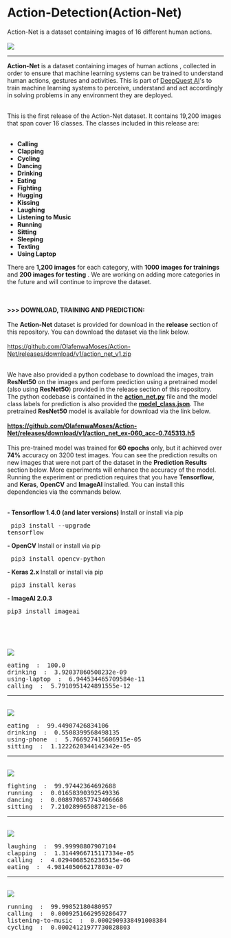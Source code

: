 # Action-Detection(Action-Net)
Action-Net is a dataset containing images of 16 different human actions.
<br><br>
<img src="images/action_net.jpg" />
<hr>
<b>Action-Net</b> is a dataset containing images of human actions , collected in order to ensure that machine learning systems can be trained
 to understand human actions, gestures and activities. This is part of <a href="https://deepquestai.com" >DeepQuest AI</a>'s to train machine learning systems to 
  perceive, understand and act accordingly in solving problems in any environment they are deployed. <br><br>

  This is the first release of the Action-Net dataset. It contains 19,200 images that span cover 16 classes. The classes
  included in this release are: <br><br>

  - <b> Calling </b> <br>
  - <b> Clapping </b> <br>
  - <b> Cycling </b> <br>
  - <b> Dancing </b> <br>
  - <b> Drinking </b> <br>
  - <b> Eating </b> <br>
  - <b> Fighting </b> <br>
  - <b> Hugging </b> <br>
  - <b> Kissing </b> <br>
  - <b> Laughing </b> <br>
  - <b> Listening to Music </b> <br>
  - <b> Running </b> <br>
  - <b> Sitting </b> <br>
  - <b> Sleeping </b> <br>
  - <b> Texting </b> <br>
  - <b> Using Laptop </b> <br>
  

  There are <b>1,200 images</b> for each category, with <b>1000 images for trainings </b> and <b>200 images for testing</b> . We are working on adding more
   categories in the future and will continue to improve the dataset.
  <br><br> <br>

  <b>>>> DOWNLOAD, TRAINING AND PREDICTION: </b> <br><br>
 The <b>Action-Net</b> dataset is provided for download in the <b>release</b> section of this repository.
 You can download the dataset via the link below.<br><br> <a href="https://github.com/OlafenwaMoses/Action-Net/releases/download/v1/action_net_v1.zip" >https://github.com/OlafenwaMoses/Action-Net/releases/download/v1/action_net_v1.zip</a>  <br><br>

 We have also provided a python codebase to download the images, train <b>ResNet50</b> on the images
  and perform prediction using a pretrained model (also using <b>ResNet50</b>) provided in the release section of this repository.
  The python codebase is contained in the <b><a href="action_net.py" >action_net.py</a></b> file and the model class labels for prediction is also provided the 
  <b><a href="model_class.json" >model_class.json</a></b>. The pretrained <b>ResNet50</b> model is available for download via the link below. <br><br> 
  <b><a href="https://github.com/OlafenwaMoses/Action-Net/releases/download/v1/action_net_ex-060_acc-0.745313.h5" >https://github.com/OlafenwaMoses/Action-Net/releases/download/v1/action_net_ex-060_acc-0.745313.h5</a></b><br>
  <br>
   This pre-trained model was trained for **60 epochs** only, but it achieved over **74%** accuracy on 3200 test images. You can see the prediction results on new images that were not part of the dataset in the **Prediction Results** section below. More experiments will enhance the accuracy of the model.
<br>
Running the experiment or prediction requires that you have **Tensorflow**, and **Keras**, **OpenCV** and **ImageAI** installed. You can install this dependencies via the commands below.

<br><span><b>- Tensorflow 1.4.0 (and later versions)  </b>      <a href="https://www.tensorflow.org/install/install_windows" style="text-decoration: none;" > Install</a></span> or install via pip <pre> pip3 install --upgrade tensorflow </pre> 
       
  <span><b>- OpenCV  </b>        <a href="https://pypi.python.org/pypi/opencv-python" style="text-decoration: none;" >Install</a></span> or install via pip <pre> pip3 install opencv-python </pre> 
       
   <span><b>- Keras 2.x  </b>     <a href="https://keras.io/#installation" style="text-decoration: none;" >Install</a></span> or install via pip <pre> pip3 install keras </pre> 
  
   <span><b>- ImageAI 2.0.3  </b>  
   <span>      <pre>pip3 install imageai </pre></span> <br><br> <br>




  <img src="images/1.jpg" />
<pre>
eating  :  100.0
drinking  :  3.92037860508232e-09
using-laptop  :  6.944534465709584e-11
calling  :  5.7910951424891555e-12
</pre>

<hr>
<br>
<img src="images/2.jpg" />
<pre>
eating  :  99.44907426834106
drinking  :  0.5508399568498135
using-phone  :  5.766927415606915e-05
sitting  :  1.1222620344142342e-05
</pre>

<hr>
<br>

<img src="images/3.jpg" />
<pre>
fighting  :  99.97442364692688
running  :  0.01658390392549336
dancing  :  0.008970857743406668
sitting  :  7.210289965087213e-06
</pre>

<hr>
<br>

<img src="images/4.jpg" />
<pre>
laughing  :  99.99998807907104
clapping  :  1.3144966715117334e-05
calling  :  4.0294068526236515e-06
eating  :  4.981405066217803e-07
</pre>


<hr>
<br>

<img src="images/5.jpg" />
<pre>
running  :  99.99852180480957
calling  :  0.0009251662959286477
listening-to-music  :  0.0002909338491008384
cycling  :  0.00024121977730828803
</pre>


<br>
